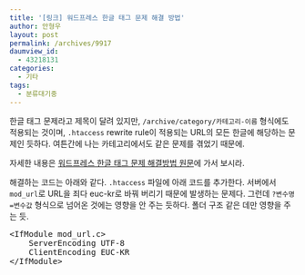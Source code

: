 ```yaml
---
title: '[링크] 워드프레스 한글 태그 문제 해결 방법'
author: 안형우
layout: post
permalink: /archives/9917
daumview_id:
  - 43218131
categories:
  - 기타
tags:
  - 분류대기중
---
```

한글 태그 문제라고 제목이 달려 있지만, `/archive/category/카테고리-이름` 형식에도 적용되는 것이며, `.htaccess` rewrite rule이 적용되는 URL의 모든 한글에 해당하는 문제인 듯하다. 여튼간에 나는 카테고리에서도 같은 문제를 겪었기 때문에.

자세한 내용은 [워드프레스 한글 태그 문제 해결방법 원문][1]에 가서 보시라.

해결하는 코드는 아래와 같다. `.htaccess` 파일에 아래 코드를 추가한다. 서버에서 `mod_url`로 URL을 죄다 euc-kr로 바꿔 버리기 때문에 발생하는 문제다. 그런데 `?변수명=변수값` 형식으로 넘어온 것에는 영향을 안 주는 듯하다. 폴더 구조 같은 데만 영향을 주는 듯.

<pre>&lt;IfModule mod_url.c&gt;
    ServerEncoding UTF-8
    ClientEncoding EUC-KR
&lt;/IfModule&gt;</pre>

 [1]: http://mygony.com/archives/1681